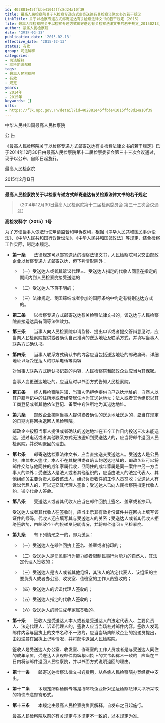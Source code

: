 ```yaml
---
id: 402881e45ffbbe41015ffc8d24a10f39
title: 最高人民检察院关于以检察专递方式邮寄送达有关检察法律文书的若干规定
LinkTitle: 关于以检察专递方式邮寄送达有关检察法律文书的若干规定（2015）
file: 最高人民检察院关于以检察专递方式邮寄送达有关检察法律文书的若干规定_20150213_402881e45ffbbe41015ffc8d24a10f39.docx
author: 最高人民检察院
date: '2015-02-13'
publication_date: '2015-02-13'
effective_date: '2015-02-13'
status: 有效
group: 司法解释
categories:
- 司法解释
- 高检司法解释
tags:
- 最高人民检察院
- 有效
- 规定
years:
- 2014年
- 2015年
keywords: []
urls:
- https://flk.npc.gov.cn/detail?id=402881e45ffbbe41015ffc8d24a10f39
---
```


中华人民共和国最高人民检察院

公 告

《最高人民检察院关于以检察专递方式邮寄送达有关检察法律文书的若干规定》已于2014年12月30日由最高人民检察院第十二届检察委员会第三十三次会议通过，现予以公布，自即日起施行。

最高人民检察院

2015年2月13日

---

**最高人民检察院关于以检察专递方式邮寄送达有关检察法律文书的若干规定**

> （2014年12月30日最高人民检察院第十二届检察委员会
> 第三十三次会议通过）

**高检发释字〔2015〕1号**

为了方便当事人依法行使申请监督和申诉权利，根据《中华人民共和国民事诉讼法》、《中华人民共和国行政诉讼法》、《中华人民共和国邮政法》等规定，结合检察工作实际，制定本规定。

- **第一条**　　法律规定可以邮寄送达的检察法律文书，人民检察院可以交由邮政企业以检察专递方式邮寄送达，但下列情形除外：

  - （一）受送达人或者其诉讼代理人、受送达人指定的代收人同意在指定的期间内到人民检察院接受送达的；

  - （二）受送达人下落不明的；

  - （三）法律规定、我国缔结或者参加的国际条约中约定有特别送达方式的。

- **第二条**　　以检察专递方式邮寄送达有关检察法律文书的，该送达与人民检察院直接送达具有同等法律效力。

- **第三条**　　当事人向人民检察院申请监督、提出申诉或者提交答辩意见时，应当向人民检察院提供或者确认自己准确的送达地址及联系方式，并填写当事人联系方式确认书。

- **第四条**　　当事人联系方式确认书的内容应当包括送达地址的邮政编码、详细地址以及受送达人的联系电话等内容。

  对当事人联系方式确认书记载的内容，人民检察院和邮政企业应当为其保密。

  当事人变更送达地址的，应当及时以书面方式告知人民检察院。

- **第五条**　　经人民检察院告知，当事人仍拒绝提供自己送达地址的，自然人以其户籍登记中的住所地或者经常居住地为其送达地址；法人或者其他组织以其工商登记或者其他依法登记、备案中的住所地为其送达地址。

- **第六条**　　邮政企业按照当事人提供或者确认的送达地址送达的，应当在规定的日期内将回执退回人民检察院。

  邮政企业按照当事人提供或者确认的送达地址在五个工作日内投送三次未能送达，通过电话或者其他联系方式无法通知到受送达人的，应当将邮件退回人民检察院，并说明退回的理由。

- **第七条**　　邮寄送达检察法律文书，应当直接送交受送达人。受送达人是公民的，由其本人签收，本人不在其提供或者确认的送达地址的，邮政企业可以将邮件交给与他同住的成年家属代收，但同住的成年家属是同一案件中另一方当事人的除外；受送达人是法人或者其他组织的，应当由法人的法定代表人、其他组织的主要负责人或者该法人、组织负责收件的工作人员签收；受送达人有诉讼代理人的，可以送交其代理人签收；受送达人已向人民检察院指定代收人的，送交代收人签收。

- **第八条**　　受送达人或者其代收人应当在邮件回执上签名、盖章或者捺印。

  受送达人或者其代收人在签收时，应当出示其有效身份证件并在回执上填写该证件的号码，代收人还应填写其与受送达人的关系；受送达人或者其代收人拒绝签收的，由邮政企业的投递员记明情况，并将邮件退回人民检察院。

- **第九条**　　有下列情形之一的，即为送达：

  - （一）受送达人在邮件回执上签名、盖章或者捺印的；

  - （二）受送达人是无民事行为能力或者限制民事行为能力的自然人，其法定代理人签收的；

  - （三）受送达人是法人或者其他组织，其法人的法定代表人、该组织的主要负责人或者办公室、收发室、值班室的工作人员签收的；

  - （四）受送达人的诉讼代理人签收的；

  - （五）受送达人指定的代收人签收的；

  - （六）受送达人的同住成年家属签收的。

- **第十条**　　签收人是受送达人本人或者是受送达人的法定代表人、主要负责人、法定代理人、诉讼代理人的，签收人应当当场核对邮件内容。签收人发现邮件内容与回执上的文书名称不一致的，应当当场向邮政企业的投递员提出，由投递员在回执上记明情况，并将邮件退回人民检察院。

  签收人是受送达人办公室、收发室、值班室的工作人员或者是与受送达人同住的成年家属，受送达人发现邮件内容与回执上的文书名称不一致的，应当在三日内将该邮件退回人民检察院，并以书面方式说明退回的理由。

- **第十一条**　　邮寄送达检察法律文书的费用，从各级人民检察院办案经费中支出。

- **第十二条**　　本规定所称检察专递是指邮政企业针对送达检察法律文书所采取的特快专递邮寄形式。

- **第十三条**　　本规定由最高人民检察院负责解释，自发布之日起施行。

  最高人民检察院以前的有关规定与本规定不一致的，以本规定为准。
